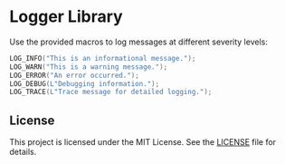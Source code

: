 ﻿# Logger Library

Use the provided macros to log messages at different severity levels:

```cpp
LOG_INFO("This is an informational message.");
LOG_WARN("This is a warning message.");
LOG_ERROR("An error occurred.");
LOG_DEBUG(L"Debugging information.");
LOG_TRACE(L"Trace message for detailed logging.");
```

## License

This project is licensed under the MIT License. See the [LICENSE](LICENSE-MIT) file for details.
